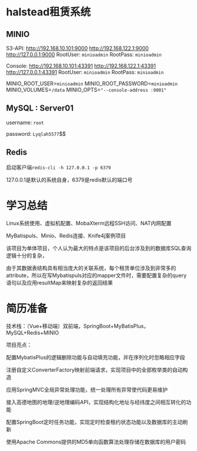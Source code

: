 # halstead租赁系统

## MINIO

S3-API: http://192.168.10.101:9000  http://192.168.122.1:9000  http://127.0.0.1:9000
RootUser: `minioadmin`
RootPass: `minioadmin`

Console: http://192.168.10.101:43391 http://192.168.122.1:43391 http://127.0.0.1:43391
RootUser: `minioadmin`
RootPass: `minioadmin`

MINIO_ROOT_USER=`minioadmin`
MINIO_ROOT_PASSWORD=`minioadmin`
MINIO_VOLUMES=`/data`
MINIO_OPTS=`"--console-address :9001"`



## MySQL : Server01

username: `root`

password: `Lyqlah5577`$$



## Redis

启动客户端`redis-cli -h 127.0.0.1 -p 6379`

127.0.0.1是默认的系统自身，6379是redis默认的端口号



# 学习总结

Linux系统使用、虚拟机配置、MobaXterm远程SSH访问、NAT内网配置

MyBatispuls、Minio、Redis连接、Knife4j案例项目



该项目为单体项目，个人认为最大的特点是该项目的后台涉及到的数据库SQL查询逻辑十分的复杂，

由于其数据表结构具有相当庞大的关联系统，每个租赁单位涉及到非常多的attribute，所以在写Mybatispuls对应的mapper文件时，需要配置复杂的query语句以及应用resultMap来映射复杂的返回结果



# 简历准备

技术栈：（Vue+移动端）双前端，SpringBoot+MyBatisPlus，MySQL+Redis+MINIO

项目亮点：

配置MybatisPlus的逻辑删除功能与自动填充功能，并在序列化时忽略相应字段

注册自定义ConverterFactory映射前端请求，实现项目中的全部枚举类的自动构造

应用SpringMVC全局异常处理功能，统一处理所有异常使代码更易维护

接入高德地图的地理/逆地理编码API，实现结构化地址与经纬度之间相互转化的功能

配置SpringBoot定时任务功能，实现定时检查租约状态功能以及数据库的主动刷新

使用Apache Commons提供的MD5单向函数算法处理存储在数据库的用户密码
